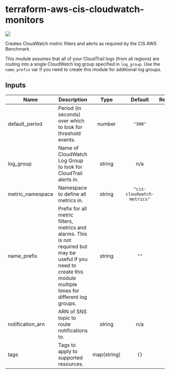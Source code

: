 # terraform-aws-cis-cloudwatch-monitors

[![](https://github.com/rhythmictech/terraform-aws-cis-cloudwatch-monitors/workflows/check/badge.svg)](https://github.com/rhythmictech/terraform-aws-cis-cloudwatch-monitors/actions)

Creates CloudWatch metric filters and alerts as required by the CIS AWS Benchmark.

This module assumes that all of your CloudTrail logs (from all regions) are routing into a single CloudWatch log group specified in `log_group`. Use the `name_prefix` var if you
need to create this module for additional log groups.

<!-- BEGINNING OF PRE-COMMIT-TERRAFORM DOCS HOOK -->
## Inputs

| Name | Description | Type | Default | Required |
|------|-------------|:----:|:-----:|:-----:|
| default\_period | Period \(in seconds\) over which to look for threshold events. | number | `"300"` | no |
| log\_group | Name of CloudWatch Log Group to look for CloudTrail alerts in. | string | n/a | yes |
| metric\_namespace | Namespace to define all metrics in. | string | `"cis-cloudwatch-metrics"` | no |
| name\_prefix | Prefix for all metric filters, metrics and alarms. This is not required but may be useful if you need to create this module multiple times for different log groups. | string | `""` | no |
| notification\_arn | ARN of SNS topic to route notifications to. | string | n/a | yes |
| tags | Tags to apply to supported resources. | map(string) | `{}` | no |

<!-- END OF PRE-COMMIT-TERRAFORM DOCS HOOK -->
